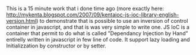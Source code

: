 This is a 15 minute work that i done time ago
(more exactly here: http://mykenta.blogspot.com/2007/09/kentaioc-js-ioc-library-english-version.html)
to demonstrate that is possible to use an inversion of control container in javascript, and that is was very simple to write one.
JS IoC is a container that permit to do what is called "Dependancy Injection by Hand" entirelly written in javascript in few line of code.
It support lazy loading and Initializzation by constructor or by setter.